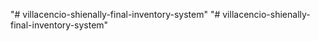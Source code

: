 "# villacencio-shienally-final-inventory-system" 
"# villacencio-shienally-final-inventory-system" 
